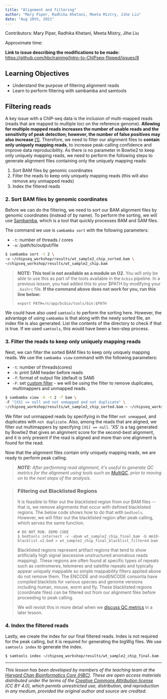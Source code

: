 ```yaml
---
title: "Alignment and filtering"
author: "Mary Piper, Radhika Khetani, Meeta Mistry, Jihe Liu"
date: "Aug 10th, 2021"
---
```


Contributors: Mary Piper, Radhika Khetani, Meeta Mistry, Jihe Liu

Approximate time:

**Link to issue describing the modifications to be made:** https://github.com/hbctraining/Intro-to-ChIPseq-flipped/issues/8

## Learning Objectives

* Understand the purpose of filtering alignment reads
* Learn to perform filtering with sambamba and samtools

## Filtering reads

A key issue with a ChIP-seq data is the inclusion of multi-mapped reads (reads that are mapped to multiple loci on the reference genome). **Allowing for multiple mapped reads increases the number of usable reads and the sensitivity of peak detection; however, the number of false positives may also increase** [[1]](https://www.ncbi.nlm.nih.gov/pubmed/21779159/). Therefore, we need to filter our alignment files to **contain only uniquely mapping reads**, to increase peak-calling confidence and improve data reproducibility. As there is no parameter in Bowtie2 to keep only uniquely mapping reads, we need to perform the following steps to generate alignment files containing only the uniquely mapping reads:

1. Sort BAM files by genomic coordinates
2. Filter the reads to keep only uniquely mapping reads (this will also remove any unmapped reads)
3. Index the filtered reads

### 2. Sort BAM files by genomic coordinates

Before we can do the filtering, we need to sort our BAM alignment files by genomic coordinates (instead of by name). To perform the sorting, we will use [Sambamba](http://lomereiter.github.io/sambamba/index.html), which is a tool that quickly processes BAM and SAM files.

The command we use is `sambamba sort` with the following parameters:

* `-t`: number of threads / cores
* `-o`: /path/to/output/file

```bash
$ sambamba sort -t 2 \
-o ~/chipseq_workshop/results/wt_sample2_chip_sorted.bam \
~/chipseq_workshop/results/wt_sample2_chip.bam
```

> **NOTE: This tool is not available as a module on O2.** You will only be able to use this as part of the tools available in the `bcbio` pipeline. In a previous lesson, you had added this to your $PATH by modifying your `.bashrc` file. **If the command above does not work for you, run this line below:**
> 
> `export PATH=/n/app/bcbio/tools/bin:$PATH`

We could have also used `samtools` to perform the sorting here. However, the advantage of using `sambamba` is that along with the newly sorted file, an index file is also generated. List the contents of the directory to check if that is true. If we used `samtools`, this would have been a two-step process.

### 3. Filter the reads to keep only uniquely mapping reads

Next, we can filter the sorted BAM files to keep only uniquely mapping reads. We use the `sambamba view` command with the following parameters:

* `-t`: number of threads(cores)
* `-h`: print SAM header before reads
* `-f`: format of output file (default is SAM)
* `-F`: set [custom filter](https://github.com/lomereiter/sambamba/wiki/%5Bsambamba-view%5D-Filter-expression-syntax) - we will be using the filter to remove duplicates, multimappers and unmapped reads.

```bash
$ sambamba view -h -t 2 -f bam \
-F "[XS] == null and not unmapped and not duplicate" \
~/chipseq_workshop/results/wt_sample2_chip_sorted.bam > ~/chipseq_workshop/results/wt_sample2_chip_final.bam
```

We filter out unmapped reads by specifying in the filter `not unmapped`, and duplicates with `not duplicate`. Also, among the reads that are aligned, we filter out multimappers by specifying `[XS] == null`. 'XS' is a tag generated by Bowtie2 that gives an alignment score for the second-best alignment, and it is only present if the read is aligned and more than one alignment is found for the read.

Now that the alignment files contain only uniquely mapping reads, we are ready to perform peak calling.

> _**NOTE:** After performing read alignment, it's useful to generate QC metrics for the alignment using tools such as [MultiQC](http://multiqc.info), prior to moving on to the next steps of the analysis._

> ### Filtering out Blacklisted Regions
> It is feasible to filter out the blacklisted region from our BAM files --  that is, we remove alignments that occur with defined blacklisted regions. The below code shows how to do that with `bedtools`. However, we will filter out the blacklisted region after peak calling, which serves the same function.
> ``` 
> # DO NOT RUN. DEMO CODE
> $ bedtools intersect -v -abam wt_sample2_chip_final.bam -b mm10-blacklist.v2.bed > wt_sample2_chip_final_blacklist_filtered.bam
> ```
> 
> Blacklisted regions represent artifact regions that tend to show artificially high signal (excessive unstructured anomalous reads mapping). These regions are often found at specific types of repeats such as centromeres, telomeres and satellite repeats and typically appear uniquely mappable so simple mappability filters applied above do not remove them. The ENCODE and modENCODE consortia have compiled blacklists for various species and genome versions including human, mouse, worm and fly. These blacklisted regions (coordinate files) can be filtered out from our alignment files before proceeding to peak calling.
> 
> We will revisit this in more detail when we [discuss QC metrics](https://hbctraining.github.io/Intro-to-ChIPseq/lessons/07_QC_quality_metrics.html) in a later lesson.

### 4. Index the filtered reads

Lastly, we create the index for our final filtered reads. Index is not required for the peak calling, but it is required for generating the bigWig files. We use `samtools index` to generate the index.

```
$ samtools index ~/chipseq_workshop/results/wt_sample2_chip_final.bam
```

***
*This lesson has been developed by members of the teaching team at the [Harvard Chan Bioinformatics Core (HBC)](http://bioinformatics.sph.harvard.edu/). These are open access materials distributed under the terms of the [Creative Commons Attribution license](https://creativecommons.org/licenses/by/4.0/) (CC BY 4.0), which permits unrestricted use, distribution, and reproduction in any medium, provided the original author and source are credited.*

